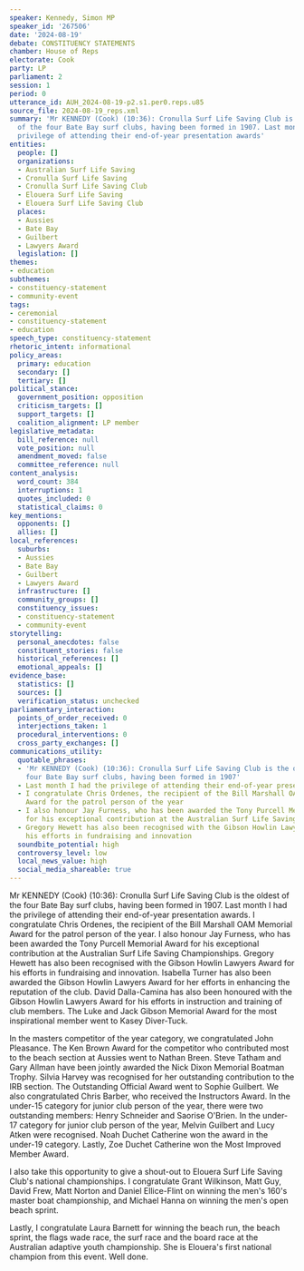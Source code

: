 ```yaml
---
speaker: Kennedy, Simon MP
speaker_id: '267506'
date: '2024-08-19'
debate: CONSTITUENCY STATEMENTS
chamber: House of Reps
electorate: Cook
party: LP
parliament: 2
session: 1
period: 0
utterance_id: AUH_2024-08-19-p2.s1.per0.reps.u85
source_file: 2024-08-19_reps.xml
summary: 'Mr KENNEDY (Cook) (10:36): Cronulla Surf Life Saving Club is the oldest
  of the four Bate Bay surf clubs, having been formed in 1907. Last month I had the
  privilege of attending their end-of-year presentation awards'
entities:
  people: []
  organizations:
  - Australian Surf Life Saving
  - Cronulla Surf Life Saving
  - Cronulla Surf Life Saving Club
  - Elouera Surf Life Saving
  - Elouera Surf Life Saving Club
  places:
  - Aussies
  - Bate Bay
  - Guilbert
  - Lawyers Award
  legislation: []
themes:
- education
subthemes:
- constituency-statement
- community-event
tags:
- ceremonial
- constituency-statement
- education
speech_type: constituency-statement
rhetoric_intent: informational
policy_areas:
  primary: education
  secondary: []
  tertiary: []
political_stance:
  government_position: opposition
  criticism_targets: []
  support_targets: []
  coalition_alignment: LP member
legislative_metadata:
  bill_reference: null
  vote_position: null
  amendment_moved: false
  committee_reference: null
content_analysis:
  word_count: 384
  interruptions: 1
  quotes_included: 0
  statistical_claims: 0
key_mentions:
  opponents: []
  allies: []
local_references:
  suburbs:
  - Aussies
  - Bate Bay
  - Guilbert
  - Lawyers Award
  infrastructure: []
  community_groups: []
  constituency_issues:
  - constituency-statement
  - community-event
storytelling:
  personal_anecdotes: false
  constituent_stories: false
  historical_references: []
  emotional_appeals: []
evidence_base:
  statistics: []
  sources: []
  verification_status: unchecked
parliamentary_interaction:
  points_of_order_received: 0
  interjections_taken: 1
  procedural_interventions: 0
  cross_party_exchanges: []
communications_utility:
  quotable_phrases:
  - 'Mr KENNEDY (Cook) (10:36): Cronulla Surf Life Saving Club is the oldest of the
    four Bate Bay surf clubs, having been formed in 1907'
  - Last month I had the privilege of attending their end-of-year presentation awards
  - I congratulate Chris Ordenes, the recipient of the Bill Marshall OAM Memorial
    Award for the patrol person of the year
  - I also honour Jay Furness, who has been awarded the Tony Purcell Memorial Award
    for his exceptional contribution at the Australian Surf Life Saving Championships
  - Gregory Hewett has also been recognised with the Gibson Howlin Lawyers Award for
    his efforts in fundraising and innovation
  soundbite_potential: high
  controversy_level: low
  local_news_value: high
  social_media_shareable: true
---
```


Mr KENNEDY (Cook) (10:36): Cronulla Surf Life Saving Club is the oldest of the four Bate Bay surf clubs, having been formed in 1907. Last month I had the privilege of attending their end-of-year presentation awards. I congratulate Chris Ordenes, the recipient of the Bill Marshall OAM Memorial Award for the patrol person of the year. I also honour Jay Furness, who has been awarded the Tony Purcell Memorial Award for his exceptional contribution at the Australian Surf Life Saving Championships. Gregory Hewett has also been recognised with the Gibson Howlin Lawyers Award for his efforts in fundraising and innovation. Isabella Turner has also been awarded the Gibson Howlin Lawyers Award for her efforts in enhancing the reputation of the club. David Dalla-Camina has also been honoured with the Gibson Howlin Lawyers Award for his efforts in instruction and training of club members. The Luke and Jack Gibson Memorial Award for the most inspirational member went to Kasey Diver-Tuck.

In the masters competitor of the year category, we congratulated John Pleasance. The Ken Brown Award for the competitor who contributed most to the beach section at Aussies went to Nathan Breen. Steve Tatham and Gary Allman have been jointly awarded the Nick Dixon Memorial Boatman Trophy. Silvia Harvey was recognised for her outstanding contribution to the IRB section. The Outstanding Official Award went to Sophie Guilbert. We also congratulated Chris Barber, who received the Instructors Award. In the under-15 category for junior club person of the year, there were two outstanding members: Henry Schneider and Saorise O'Brien. In the under-17 category for junior club person of the year, Melvin Guilbert and Lucy Atken were recognised. Noah Duchet Catherine won the award in the under-19 category. Lastly, Zoe Duchet Catherine won the Most Improved Member Award.

I also take this opportunity to give a shout-out to Elouera Surf Life Saving Club's national championships. I congratulate Grant Wilkinson, Matt Guy, David Frew, Matt Norton and Daniel Ellice-Flint on winning the men's 160's master boat championship, and Michael Hanna on winning the men's open beach sprint.

Lastly, I congratulate Laura Barnett for winning the beach run, the beach sprint, the flags wade race, the surf race and the board race at the Australian adaptive youth championship. She is Elouera's first national champion from this event. Well done.